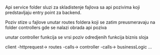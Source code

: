 Api service folder sluzi za skladistenje fajlova sa api pozivima koji predstavljaju entry point za backend.

Poziv stize u fajlove unutar routes foldera koji se zatim preusmeravaju na folder controllers gde se nalazi obrada api poziva

unutar controller funkcija se vrsi poziv odredjenih funkcija biznis sloja 

client -httprequest-> routes -calls-> controller -calls-> businessLogic ...  